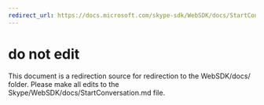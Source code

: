 ```yaml
---
redirect_url: https://docs.microsoft.com/skype-sdk/WebSDK/docs/StartConversation
---
```

# do not edit
This document is a redirection source for redirection to the WebSDK/docs/ folder. Please make all edits to the Skype/WebSDK/docs/StartConversation.md file.

